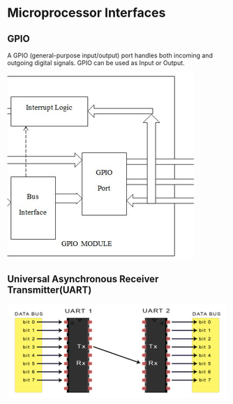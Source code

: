 # Microprocessor Interfaces

## GPIO 

A GPIO (general-purpose input/output) port handles both incoming and outgoing digital signals. GPIO can be used as Input or Output.

![Gp](assignments/Assets/GPIO-Block-Diagram-3_Q640.jpg)


## Universal Asynchronous Receiver Transmitter(UART)


![U](assignments/Assets/Introduction-to-UART-Data-Transmission-Diagram.png)